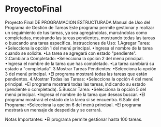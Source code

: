 # ProyectoFinal
Proyecto Final DE PROGRAMACION ESTRUCTURADA
Manual de Uso del Programa de Gestión de Tareas
Este programa permite gestionar y realizar un seguimiento de tus tareas, ya sea agregándolas, marcándolas como completadas, mostrando las tareas pendientes, mostrando todas las tareas o buscando una tarea específica.
Instrucciones de Uso:
1.Agregar Tarea:
•Selecciona la opción 1 del menú principal.
•Ingresa el nombre de la tarea cuando se solicite.
•La tarea se agregará con estado "pendiente".
2.Cambiar a Completado:
•Selecciona la opción 2 del menú principal.
•Ingresa el nombre de la tarea que has completado.
•La tarea cambiará su estado a "completada".
3.Mostrar Tareas Pendientes:
•Selecciona la opción 3 del menú principal.
•El programa mostrará todas las tareas que están pendientes.
4.Mostrar Todas las Tareas:
•Selecciona la opción 4 del menú principal.
•El programa mostrará todas las tareas, indicando su estado (pendiente o completada).
5.Buscar Tarea:
•Selecciona la opción 5 del menú principal.
•Ingresa el nombre de la tarea que deseas buscar.
•El programa mostrará el estado de la tarea si se encuentra.
6.Salir del Programa:
•Selecciona la opción 6 del menú principal.
•El programa mostrará un mensaje de despedida y se cerrará.

Notas Importantes:
•El programa permite gestionar hasta 100 tareas.
